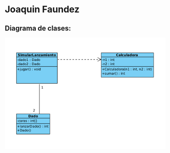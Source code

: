 # Joaquin Faundez
## Diagrama de clases:
![Captura desde 2023-10-29 17-01-07.png](Captura%20desde%202023-10-29%2017-01-07.png)